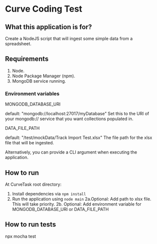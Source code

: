 
# Curve Coding Test

## What this application is for?

Create a NodeJS script that will ingest some simple data from a spreadsheet.

## Requirements

1. Node.
2. Node Package Manager (npm).
2. MongoDB service running.


### Environment variables

MONGODB_DATABASE_URI

default: "mongodb://localhost:27017/myDatabase"
Set this to the URI of your mongodb:// service that you want collections populated in.


DATA_FILE_PATH

default: "/test/mockData/Track Import Test.xlsx"
The file path for the xlsx file that will be ingested.

Alternatively, you can provide a CLI argument when executing the application.



## How to run

At CurveTask root directory: 
1. Install dependencies via `npm install`
2. Run the application using `node main` 
    2a.Optional: Add path to xlsx file. This will take priority.
    2b. Optional: Add environment variable for MONGODB_DATABASE_URI or DATA_FILE_PATH


## How to run tests

npx mocha test